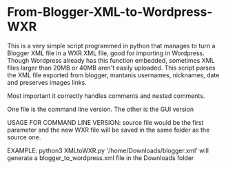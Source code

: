 # From-Blogger-XML-to-Wordpress-WXR
This is a very simple script programmed in python that manages to turn a Blogger XML file in a WXR XML file, good for importing in Wordpress. Though Wordpress already has this function embedded, sometimes XML files larger than 20MB or 40MB aren't easily uploaded. This script parses the XML file exported from blogger, mantanis usernames, nicknames, date and preserves images links.

Most important it correctly handles comments and nested comments.

One file is the command line version.
The other is the GUI version

USAGE FOR COMMAND LINE VERSION: source file would be the first parameter and the new WXR file will be saved in the same folder as the source one.

EXAMPLE: python3 XMLtoWXR.py '/home/Downloads/blogger.xml' 
will generate a blogger_to_wordpress.xml file in the Downloads folder
